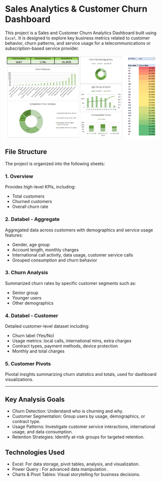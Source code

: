 # Sales Analytics & Customer Churn Dashboard

This project is a Sales and Customer Churn Analytics Dashboard built using `Excel`. 
It is designed to explore key business metrics related to customer behavior, churn patterns, and service usage for a telecommunications or subscription-based service provider.

![Dashboard Preview](Sales%20Analytics.png)

## File Structure

The project is organized into the following sheets:

### 1. Overview
Provides high-level KPIs, including:
- Total customers
- Churned customers
- Overall churn rate

### 2. Databel - Aggregate
Aggregated data across customers with demographics and service usage features:
- Gender, age group  
- Account length, monthly charges
- International call activity, data usage, customer service calls
- Grouped consumption and churn behavior

### 3. Churn Analysis
Summarized churn rates by specific customer segments such as:
- Senior group
- Younger users
- Other demographics

### 4. Databel - Customer
Detailed customer-level dataset including:
- Churn label (Yes/No)
- Usage metrics: local calls, international mins, extra charges
- Contract types, payment methods, device protection
- Monthly and total charges

### 5. Customer Pivots
Pivotal insights summarizing churn statistics and totals, used for dashboard visualizations.

---

## Key Analysis Goals

- Churn Detection: Understand who is churning and why.
- Customer Segmentation: Group users by usage, demographics, or contract type.
- Usage Patterns: Investigate customer service interactions, international usage, and data consumption.
- Retention Strategies: Identify at-risk groups for targeted retention.

##  Technologies Used

- Excel: For data storage, pivot tables, analysis, and visualization.
- Power Query : For advanced data manipulation .
- Charts & Pivot Tables: Visual storytelling for business decisions.

 
